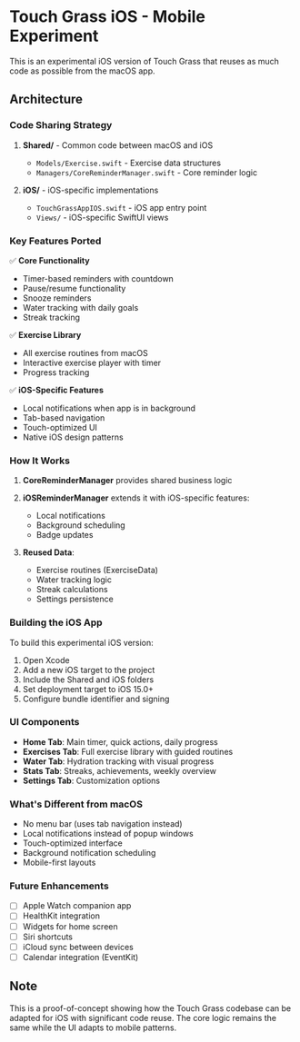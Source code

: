 # Touch Grass iOS - Mobile Experiment

This is an experimental iOS version of Touch Grass that reuses as much code as possible from the macOS app.

## Architecture

### Code Sharing Strategy

1. **Shared/** - Common code between macOS and iOS
   - `Models/Exercise.swift` - Exercise data structures
   - `Managers/CoreReminderManager.swift` - Core reminder logic

2. **iOS/** - iOS-specific implementations
   - `TouchGrassAppIOS.swift` - iOS app entry point
   - `Views/` - iOS-specific SwiftUI views

### Key Features Ported

✅ **Core Functionality**
- Timer-based reminders with countdown
- Pause/resume functionality
- Snooze reminders
- Water tracking with daily goals
- Streak tracking

✅ **Exercise Library**
- All exercise routines from macOS
- Interactive exercise player with timer
- Progress tracking

✅ **iOS-Specific Features**
- Local notifications when app is in background
- Tab-based navigation
- Touch-optimized UI
- Native iOS design patterns

### How It Works

1. **CoreReminderManager** provides shared business logic
2. **iOSReminderManager** extends it with iOS-specific features:
   - Local notifications
   - Background scheduling
   - Badge updates

3. **Reused Data**:
   - Exercise routines (ExerciseData)
   - Water tracking logic
   - Streak calculations
   - Settings persistence

### Building the iOS App

To build this experimental iOS version:

1. Open Xcode
2. Add a new iOS target to the project
3. Include the Shared and iOS folders
4. Set deployment target to iOS 15.0+
5. Configure bundle identifier and signing

### UI Components

- **Home Tab**: Main timer, quick actions, daily progress
- **Exercises Tab**: Full exercise library with guided routines
- **Water Tab**: Hydration tracking with visual progress
- **Stats Tab**: Streaks, achievements, weekly overview
- **Settings Tab**: Customization options

### What's Different from macOS

- No menu bar (uses tab navigation instead)
- Local notifications instead of popup windows
- Touch-optimized interface
- Background notification scheduling
- Mobile-first layouts

### Future Enhancements

- [ ] Apple Watch companion app
- [ ] HealthKit integration
- [ ] Widgets for home screen
- [ ] Siri shortcuts
- [ ] iCloud sync between devices
- [ ] Calendar integration (EventKit)

## Note

This is a proof-of-concept showing how the Touch Grass codebase can be adapted for iOS with significant code reuse. The core logic remains the same while the UI adapts to mobile patterns.